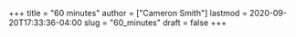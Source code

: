 +++
title = "60 minutes"
author = ["Cameron Smith"]
lastmod = 2020-09-20T17:33:36-04:00
slug = "60_minutes"
draft = false
+++
